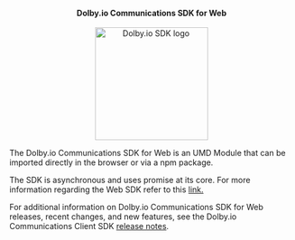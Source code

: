 <p align="center">
  <b>Dolby.io Communications SDK for Web</b><br><br>
  <img src="https://avatars.githubusercontent.com/u/18720732?s=400&u=45d941e2da8503d7e226d1b868accdc132327652" alt="Dolby.io SDK logo" title="Dolby.io SDK logo" width="200"/>
</p>


The Dolby.io Communications SDK for Web is an UMD Module that can be imported directly in the browser or via a npm package.

The SDK is asynchronous and uses promise at its core. For more information regarding the Web SDK refer to this [link.](https://docs.dolby.io/communications/docs/getting-started-with-the-javascript-sdk)

For additional information on Dolby.io Communications SDK for Web releases, recent changes, and new features, see the Dolby.io Communications Client SDK [release notes](https://docs.dolby.io/communications/changelog).
